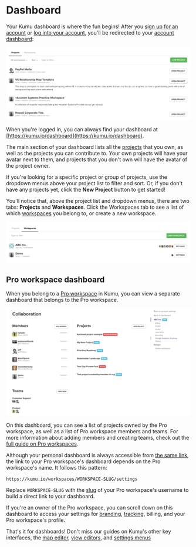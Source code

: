 # Dashboard

Your Kumu dashboard is where the fun begins! After you [sign up for an account](https://kumu.io/join) or [log into your account](https://kumu.io/login), you'll be redirected to your [account dashboard](https://kumu.io/dashboard):

![dashboard](/images/dashboard-projects-list.png)

When you're logged in, you can always find your dashboard at [https://kumu.io/dashboard](https://kumu.io/dashboard).

The main section of your dashboard lists all the [projects](/overview/kumus-architecture.md#projects) that you own, as well as the projects you can contribute to. Your own projects will have your avatar next to them, and projects that you don't own will have the avatar of the project owner.

If you're looking for a specific project or group of projects, use the dropdown menus above your project list to filter and sort. Or, if you don't have any projects yet, click the **New Project** button to get started!

You'll notice that, above the project list and dropdown menus, there are two tabs: **Projects** and **Workspaces**. Click the Workspaces tab to see a list of which [workspaces](/guides/account-and-workspaces.md) you belong to, or create a new workspace.

![workspaces tab](/images/dashboard-workspaces-list.png)


## Pro workspace dashboard

When you belong to a [Pro workspace](/guides/pro-workspaces.md) in Kumu, you can view a separate dashboard that belongs to the Pro workspace.

![Pro workspace dashboard](/images/dashboard-pro-workspace.png)

On this dashboard, you can see a list of projects owned by the Pro workspace, as well as a list of Pro workspace members and teams. For more information about adding members and creating teams, check out the [full guide on Pro workspaces](/guides/pro-workspaces.md).

Although your personal dashboard is always accessible from [the same link](https://kumu.io/dashboard), the link to your Pro workspace's dashboard depends on the Pro workspace's name. It follows this pattern:

```
https://kumu.io/workspaces/WORKSPACE-SLUG/settings
```

Replace `WORKSPACE-SLUG` with the [slug](/guides/slugs.md) of your Pro workspace's username to build a direct link to your dashboard.

If you're an owner of the Pro workspace, you can scroll down on this dashboard to access your settings for [branding](/guides/pro-workspaces.md#branding), [tracking](/guides/tracking.md), billing, and your Pro workspace's profile.

That's it for dashboards! Don't miss our guides on Kumu's other key interfaces, the [map editor](/overview/map-editor.md), [view editors](/overview/view-editors.md), and [settings menus](/overview/settings.md)


